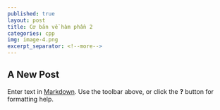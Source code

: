 ```yaml
---
published: true
layout: post
title: Cơ bản về hàm phần 2
categories: cpp
img: image-4.png
excerpt_separator: <!--more-->
---
```

## A New Post

Enter text in [Markdown](http://daringfireball.net/projects/markdown/). Use the toolbar above, or click the **?** button for formatting help.
